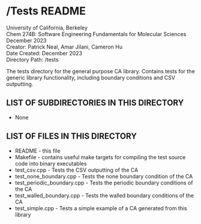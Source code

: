 # /Tests README

University of California, Berkeley  
Chem 274B: Software Engineering Fundamentals for Molecular Sciences  
December 2023  
Creator:  Patrick Neal, Amar Jilani, Cameron Hu  
Date Created: December 2023  
Directory Path: /tests

The tests directory for the general purpose CA library.
Contains tests for the generic library functionality, including boundary conditions
and CSV outputting.

## LIST OF SUBDIRECTORIES IN THIS DIRECTORY

- None
  
## LIST OF FILES IN THIS DIRECTORY

- README - this file
- Makefile - contains useful make targets for compiling the test source code into binary executables
- test_csv.cpp - Tests the CSV outputting of the CA
- test_none_boundary.cpp - Tests the none boundary condition of the CA
- test_periodic_boundary.cpp - Tests the periodic boundary conditions of the CA
- test_walled_boundary.cpp - Tests the walled boundary conditions of the CA
- test_simple.cpp - Tests a simple example of a CA generated from this library